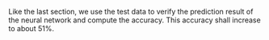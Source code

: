 ﻿Like the last section, we use the test data to verify the prediction result of the neural network and compute the accuracy. This accuracy shall increase to about 51%.